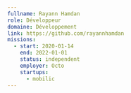 ```yaml
---
fullname: Rayann Hamdan
role: Développeur
domaine: Développement
link: https://github.com/rayannhamdan
missions:
  - start: 2020-01-14
    end: 2022-01-01
    status: independent
    employer: Octo
    startups:
      - mobilic
---
```

